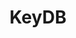 ---
blog: https://docs.keydb.dev/blog
codehost: https://github.com/https://github.com/JohnSully/KeyDB
facebook: https://facebook.com/EQ-Alpha-Technology-285755075380958
instagram: https://instagram.com/eq_alpha_technology
linkedin: https://linkedin.com/company/eqalphatechnology
logohandle: keydbdev
sort: keydb
title: KeyDB
twitter: https://x.com/realkeydb
website: https://keydb.dev/
---